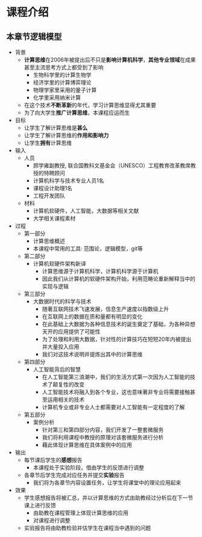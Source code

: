 # 课程介绍

## 本章节逻辑模型

* 背景
    * **计算思维**在2006年被提出后不只是**影响计算机科学**，**其他专业领域**在成果甚至主流思考方式上都受到了影响
        * 生物科学里的计算生物学
        * 经济学里的计算博弈理论
        * 物理学家里采用的量子计算
        * 化学里采用纳米计算
    * 在这个技术**不断革新**的年代，学习计算思维显得尤其重要
    * 为了向大学生**推广计算思维**，本课程应运而生
* 目标
    * 让学生了解计算思维是**甚么**
    * 让学生了解计算思维的**作用和影响力**
    * 让学生**拥有**计算思维
* 输入
    * 人员
        * 顾学雍副教授, 联合国教科文基金会（UNESCO）工程教育改革教席教授的特聘顾问
        * 计算机科学与技术专业人员1名
        * 课程设计助理1名
        * 工程开发团队
    * 材料
        * 计算机软硬件，人工智能，大数据等相关文献
        * 大学相关课程素材
* 过程
    * 第一部分
        * 计算思维概述
        * 本课程中常用的工具: 范围论，逻辑模型，git等
    * 第二部分
        * 计算机软硬件架构新译
            * 计算思维源于计算机科学，计算机科学源于计算机
            * 因此我们从计算机的软硬件架构开始，利用范畴论重新解释当中的实现与逻辑
    * 第三部分
        * 大数据时代的科学与技术
            * 随著互联网技术飞速发展，信息生产速度以指数级上升
            * 在互联网上的数据在质和量都有明显的变化
            * 在此基础上大数据为各种信息技术的诞生奠定了基础，为各种异想天开的应用提供了可能性
            * 为了处理和利用大数据，针对性的计算技巧在短短20年内被提出并大量投入应用
            * 我们对这技术说明并提炼出其中的计算思维
    * 第四部分
        * 人工智能背后的智慧
            * 在人工智能第三浪潮中，我们的生活方式第一次因为人工智能的技术了颠复性的改变
            * 人工智能技术将融入到各个专业，这也意味著非专业将需要接触甚至运用相关的技术
            * 计算机专业或非专业人士都需要对人工智能有一定程度的了解
    * 第五部分
        * 案例分析
            * 针对第三和第四部分内容，我们开发了一整套微服务
            * 我们将利用课程中教授的原理对该套微服务进行分析
            * 藉此体现计算思维在具体案例中的应用
* 输出
    * 每节课后学生的**感想**报告
        * 本课程处于实验阶段，借由学生的反馈进行调整
    * 各章节后学生完成对应任务并提交**实验**报告
        * 我们将为各章节内容设置任务，让学生将课堂中的理论应用起来
* 效果
    * 学生感想报告将被汇总，并以计算思维的方式由助教经过分析后在下一节课上进行反馈
        * 由助教在课程管理上体现计算思维的应用
        * 对课程进行调整
    * 实验报告将由助教检验并估学生在课程当中遇到的问题
